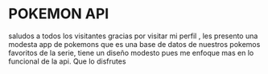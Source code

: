 # POKEMON API
saludos a todos los visitantes gracias por visitar mi perfil , les presento una modesta app de pokemons que  es una base de datos de nuestros pokemos favoritos de la serie,
tiene un diseño modesto pues me enfoque mas en lo funcional de la api.
Que lo disfrutes
